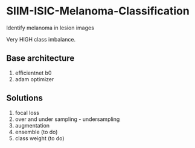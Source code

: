 # SIIM-ISIC-Melanoma-Classification
Identify melanoma in lesion images
  
Very HIGH class imbalance.  


## Base architecture
1. efficientnet b0  
2. adam optimizer  


## Solutions  
1. focal loss  
2. over and under sampling - undersampling  
3. augmentation
4. ensemble (to do)
5. class weight (to do)
